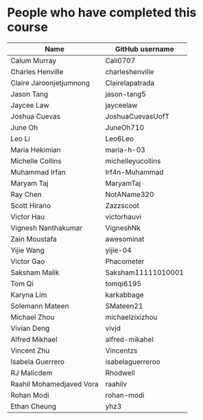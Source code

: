 # People who have completed this course
| Name                     | GitHub username    |
|--------------------------|--------------------|
| Calum Murray             | Cali0707           |
| Charles Henville         | charleshenville    |
| Claire Jaroonjetjumnong  | Clairelapatrada    |
| Jason Tang               | jason-tang5        |
| Jaycee Law               | jayceelaw          |
| Joshua Cuevas            | JoshuaCuevasUofT   |
| June Oh                  | JuneOh710          |
| Leo Li                   | Leo6Leo            |
| Maria Hekimian           | maria-h-03         |
| Michelle Collins         | michelleyucollins  |
| Muhammad Irfan           | Irf4n-Muhammad     |
| Maryam Taj               | MaryamTaj          |
| Ray Chen                 | NotAName320        |
| Scott Hirano             | Zazzscoot          |
| Victor Hau               | victorhauvi        |
| Vignesh Nanthakumar      | VigneshNk          |
| Zain Moustafa            | awesominat         |
| Yijie Wang               | yijie-04           |
| Victor Gao               | Phacometer         |
| Saksham Malik		          | Saksham11111010001 |
| Tom Qi                   | tomqi6195          |
| Karyna Lim               | karkabbage         |
| Solemann Mateen          | SMateen21          |
| Michael Zhou             | michaelzixizhou    |
| Vivian Deng              | vivjd              |
| Alfred Mikhael           | alfred-mikahel     |
| Vincent Zhu              | Vincentzs          |
| Isabela Guerrero         | isabelaguerreroo   | 
| RJ Malicdem              | Rhodwell           |
| Raahil Mohamedjaved Vora | raahilv            |
| Rohan Modi               | rohan-modi         |
| Ethan Cheung             | yhz3               |

